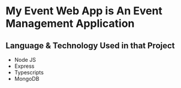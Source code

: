 # My Event Web App is An Event Management Application

## Language & Technology Used in that Project

- Node JS
- Express
- Typescripts
- MongoDB
